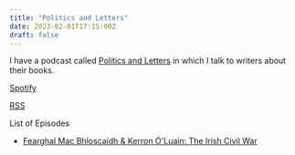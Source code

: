 ```yaml
---
title: "Politics and Letters"
date: 2023-02-01T17:15:00Z
draft: false
---
```

I have a podcast called [Politics and Letters](https://anchor.fm/politics-and-letters) in which I talk to writers about their books.

[Spotify](https://open.spotify.com/show/0MPewR040lo5aj7lbiwYbB)

[RSS](https://anchor.fm/s/d8ab6390/podcast/rss)

List of Episodes

* [Fearghal Mac Bhloscaidh & Kerron Ó'Luain: The Irish Civil War](https://anchor.fm/dashboard/episode/e1t1mhm)

